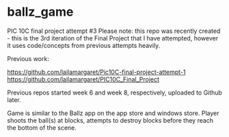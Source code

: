 # ballz_game

PIC 10C final project attempt #3
Please note: this repo was recently created - this is the 3rd iteration of the Final Project that I have attempted, however it uses code/concepts from previous attempts heavily. 

Previous work:

https://github.com/lailamargaret/Pic10C-final-project-attempt-1
https://github.com/lailamargaret/PIC10C_Final_Project

Previous repos started week 6 and week 8, respectively, uploaded to Github later.

Game is similar to the Ballz app on the app store and windows store. Player shoots the ball(s) at blocks, attempts to destroy blocks before they reach the bottom of the scene.


